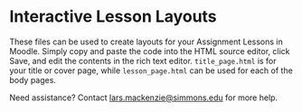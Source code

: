 # Interactive Lesson Layouts

These files can be used to create layouts for your Assignment Lessons in Moodle. Simply copy and paste the code into the HTML source editor, click Save, and edit the contents in the rich text editor. ``title_page.html`` is for your title or cover page, while ``lesson_page.html`` can be used for each of the body pages. 

Need assistance? Contact lars.mackenzie@simmons.edu for more help. 



